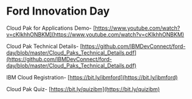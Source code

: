 # Ford Innovation Day

Cloud Pak for Applications Demo- [https://www.youtube.com/watch?v=cKIkhhONBKM](https://www.youtube.com/watch?v=cKIkhhONBKM)

Cloud Pak Technical Details- [https://github.com/IBMDevConnect/ford-day/blob/master/Cloud_Paks_Technical_Details.pdf](https://github.com/IBMDevConnect/ford-day/blob/master/Cloud_Paks_Technical_Details.pdf)

IBM Cloud Registration- [https://bit.ly/ibmford](https://bit.ly/ibmford)

Cloud Pak Quiz- [https://bit.ly/quizibm](https://bit.ly/quizibm)
